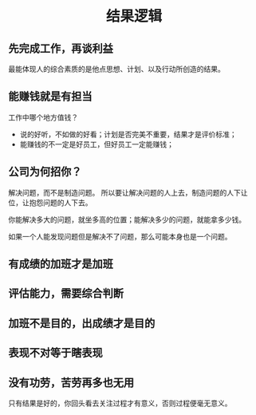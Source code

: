  # <center>结果逻辑</center>

## 先完成工作，再谈利益

最能体现人的综合素质的是他点思想、计划、以及行动所创造的结果。

## 能赚钱就是有担当

工作中哪个地方值钱？

- 说的好听，不如做的好看；计划是否完美不重要，结果才是评价标准；
- 能赚钱的不一定是好员工，但好员工一定能赚钱；

## 公司为何招你？

解决问题，而不是制造问题。
所以要让解决问题的人上去，制造问题的人下让位，让抱怨问题的人下去。

你能解决多大的问题，就坐多高的位置；能解决多少的问题，就能拿多少钱。

如果一个人能发现问题但是解决不了问题，那么可能本身也是一个问题。

## 有成绩的加班才是加班

## 评估能力，需要综合判断

## 加班不是目的，出成绩才是目的

## 表现不对等于瞎表现

## 没有功劳，苦劳再多也无用

只有结果是好的，你回头看去关注过程才有意义，否则过程便毫无意义。
